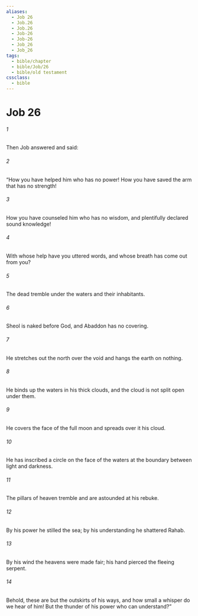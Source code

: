 ```yaml
---
aliases:
  - Job 26
  - Job.26
  - Job.26
  - Job-26
  - Job-26
  - Job_26
  - Job_26
tags:
  - bible/chapter
  - bible/Job/26
  - bible/old testament
cssclass:
  - bible
---
```


# Job 26

###### 1
Then Job answered and said:
###### 2
“How you have helped him who has no power! How you have saved the arm that has no strength!
###### 3
How you have counseled him who has no wisdom, and plentifully declared sound knowledge!
###### 4
With whose help have you uttered words, and whose breath has come out from you?
###### 5
The dead tremble under the waters and their inhabitants.
###### 6
Sheol is naked before God, and Abaddon has no covering.
###### 7
He stretches out the north over the void and hangs the earth on nothing.
###### 8
He binds up the waters in his thick clouds, and the cloud is not split open under them.
###### 9
He covers the face of the full moon and spreads over it his cloud.
###### 10
He has inscribed a circle on the face of the waters at the boundary between light and darkness.
###### 11
The pillars of heaven tremble and are astounded at his rebuke.
###### 12
By his power he stilled the sea; by his understanding he shattered Rahab.
###### 13
By his wind the heavens were made fair; his hand pierced the fleeing serpent.
###### 14
Behold, these are but the outskirts of his ways, and how small a whisper do we hear of him! But the thunder of his power who can understand?”


